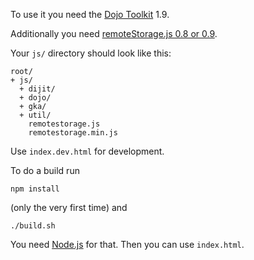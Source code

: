 To use it you need the [Dojo Toolkit](http://dojotoolkit.org/) 1.9.

Additionally you need [remoteStorage.js 0.8 or 0.9](http://remotestorage.io/integrate/).

Your `js/` directory should look like this:

```
root/
+ js/
  + dijit/
  + dojo/
  + gka/
  + util/
    remotestorage.js
    remotestorage.min.js
```

Use `index.dev.html` for development.

To do a build run

    npm install

(only the very first time) and

    ./build.sh

You need [Node.js](http://nodejs.org/) for that. Then you can use `index.html`.
